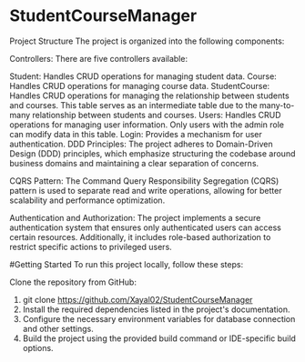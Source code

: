 # StudentCourseManager
Project Structure
The project is organized into the following components:

Controllers: There are five controllers available:

Student: Handles CRUD operations for managing student data.
Course: Handles CRUD operations for managing course data.
StudentCourse: Handles CRUD operations for managing the relationship between students and courses. This table serves as an intermediate table due to the many-to-many relationship between students and courses.
Users: Handles CRUD operations for managing user information. Only users with the admin role can modify data in this table.
Login: Provides a mechanism for user authentication.
DDD Principles: The project adheres to Domain-Driven Design (DDD) principles, which emphasize structuring the codebase around business domains and maintaining a clear separation of concerns.

CQRS Pattern: The Command Query Responsibility Segregation (CQRS) pattern is used to separate read and write operations, allowing for better scalability and performance optimization.

Authentication and Authorization: The project implements a secure authentication system that ensures only authenticated users can access certain resources. Additionally, it includes role-based authorization to restrict specific actions to privileged users.

#Getting Started
To run this project locally, follow these steps:

Clone the repository from GitHub:

1. git clone https://github.com/Xayal02/StudentCourseManager
2. Install the required dependencies listed in the project's documentation.
3. Configure the necessary environment variables for database connection and other settings.
4. Build the project using the provided build command or IDE-specific build options.
